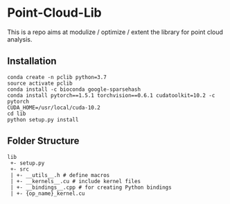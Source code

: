 # Point-Cloud-Lib

This is a repo aims at modulize / optimize / extent the library for point cloud analysis.

## Installation
```
conda create -n pclib python=3.7
source activate pclib
conda install -c bioconda google-sparsehash
conda install pytorch==1.5.1 torchvision==0.6.1 cudatoolkit=10.2 -c pytorch
CUDA_HOME=/usr/local/cuda-10.2
cd lib
python setup.py install
```

## Folder Structure
```
lib
 +- setup.py
 +- src
 | +- __utils__.h # define macros
 | +- __kernels__.cu # include kernel files
 | +- __bindings__.cpp # for creating Python bindings
 | +- {op_name}_kernel.cu
```
